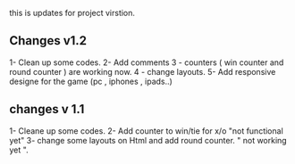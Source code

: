 this is updates for project virstion.
## Changes v1.2
1- Clean up some codes.
2- Add comments 
3 - counters ( win counter and round counter ) are working now.
4 - change layouts.
5- Add responsive designe for the game (pc , iphones , ipads..)

## changes v 1.1
1- Cleane up some codes.
2- Add counter to win/tie for x/o "not functional yet"
3- change some layouts on Html and add round counter. " not working yet ". 
